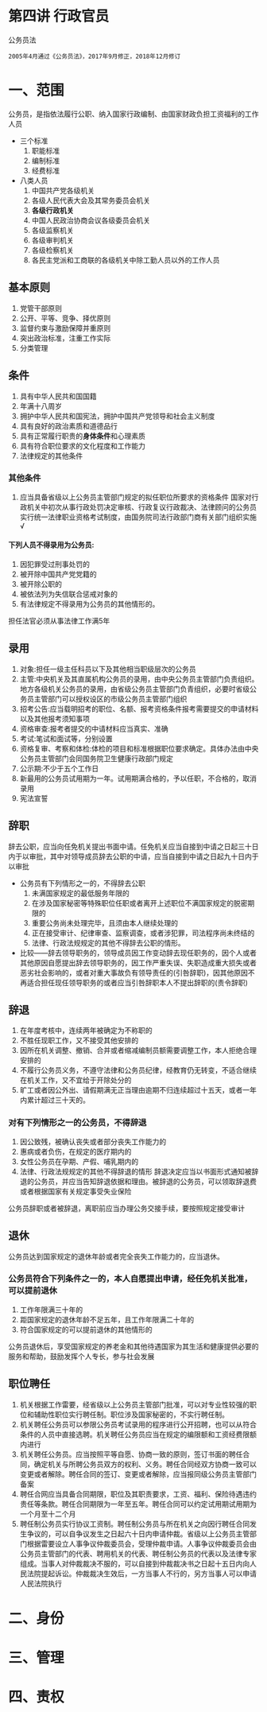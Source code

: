 # 第四讲 行政官员
公务员法
~~~
2005年4月通过《公务员法》，2017年9月修正，2018年12月修订
~~~
# 一、范围
公务员，是指依法履行公职、纳入国家行政编制、由国家财政负担工资福利的工作人员
- 三个标准
  1. 职能标准
  2. 编制标准
  3. 经费标准
- 八类人员
  1. 中国共产党各级机关
  2. 各级人民代表大会及其常务委员会机关
  3. **各级行政机关**
  4. 中国人民政治协商会议各级委员会机关
  5. 各级监察机关
  6. 各级审判机关
  7. 各级检察机关
  8. 各民主党派和工商联的各级机关中除工勤人员以外的工作人员
## 基本原则
1. 党管干部原则
2. 公开、平等、竞争、择优原则
3. 监督约束与激励保障并重原则
4. 突出政治标准，注重工作实际
5. 分类管理
## 条件
1. 具有中华人民共和国国籍
2. 年满十八周岁
3. 拥护中华人民共和国宪法，拥护中国共产党领导和社会主义制度
4. 具有良好的政治素质和道德品行
5. 具有正常履行职贵的**身体条件**和心理素质
6. 具有符合职位要求的文化程度和工作能力
7. 法律规定的其他条件
### 其他条件
1. 应当具备省级以上公务员主管部门规定的拟任职位所要求的资格条件
国家对行政机关中初次从事行政处罚决定审核、行政复议行政裁决、法律顾问的公务员实行统一法律职业资格考试制度，由国务院司法行政部门商有关部门组织实施√ 
#### 下列人员不得录用为公务员:
1. 因犯罪受过刑事处罚的
2. 被开除中国共产党党籍的
3. 被开除公职的
4. 被依法列为失信联合惩戒对象的
5. 有法律规定不得录用为公务员的其他情形的。

担任法官必须从事法律工作满5年
## 录用
1. 对象:担任一级主任科员以下及其他相当职级层次的公务员
2. 主管:中央机关及其直属机构公务员的录用，由中央公务员主管部门负责组织。地方各级机关公务员的录用，由省级公务员主管部门负青组织，必要时省级公务员主管部门可以授权设区的市级公务员主管部门组织
3. 招考公告:应当载明招考的职位、名额、报考资格条件报考需要提交的申请材料以及其他报考须知事项
4. 资格审查:报考者提交的中请材料应当真实、准确
5. 考试:笔试和面试等，分别设置
6. 资格复审、考察和体检:体检的项目和标准根据职位要求确定。具体办法由中央公务员主管部门会同国务院卫生健康行政部门规定
7. 公示期:不少于五个工作日
8. 新最用的公务员试用期为一年。试用期满合格的，予以任职，不合格的，取消录用
9. 宪法宣誓
## 辞职
辞去公职，应当向任免机关提出书面中请。任免机关应当自接到中请之日起三十日内于以审批，其中对领导成员辞去公职的中请，应当自接到中请之日起九十日内于以审批
- 公务员有下列情形之一的，不得辞去公职
  1. 未满国家规定的最低服务年限的
  2. 在涉及国家秘密等特殊职位任职或者离开上述职位不满国家规定的脱密期限的
  3. 重要公务尚未处理完毕，且须由本人继续处理的
  4. 正在接受审计、纪律审查、监察调查，或者涉犯罪，司法程序尚未终结的
  5. 法律、行政法规规定的其他不得辞去公职的情形。
- 比较——辞去领导职务的，领导成员因工作变动辞去现任职务的，因个人或者其他原因自愿提出辞去领导职务的，因工作严重失误、失职造成重大损失或者恶劣社会影响的，或者对重大事故负有领导责任的(引咎辞职)，因其他原因不再适合担任现任领导职务的或者应当引咎辞职本人不提出辞职的(责令辞职)
## 辞退
1. 在年度考核中，连续两年被确定为不称职的
2. 不胜任现职工作，又不接受其他安排的
3. 因所在机关调整、撤销、合并或者缩减编制员额需要调整工作，本人拒绝合理安排的
4. 不履行公务员义务，不遵守法律和公务员纪律，经教育仍无转变，不适合继续在机关工作，又不宜给于开除处分的
5. 旷工或者因公外出、请假期满无正当理由逾期不归连续超过十五天，或者一年内累计超过三十天的。
### 对有下列情形之一的公务员，不得辞退
1. 因公致残，被确认丧失或者部分丧失工作能力的
2. 惠病或者负伤，在规定的医疗期内的
3. 女性公务员在孕期、产假、哺乳期内的
4. 法律、行政法规规定的其他不得辞退的情形
辞退决定应当以书面形式通知被辞退的公务员，并应当告知辞退依据和理由。被辞退的公务员，可以领取辞退费或者根据国家有关规定事受失业保险

公务员辞职或者被辞退，离职前应当办理公务交接手续，要按照规定接受审计
## 退休
公务员达到国家规定的退休年龄或者完全丧失工作能力的，应当退休。

### 公务员符合下列条件之一的，本人自愿提出申请，经任免机关批准，可以提前退休
1. 工作年限满三十年的
2. 距国家规定的退休年龄不足五年，且工作年限满二十年的
3. 符合国家规定的可以提前退休的其他情形的

公务员退休后，享受国家规定的养老金和其他待遇国家为其生活和健康提供必要的服务和帮助，鼓励发挥个人专长，参与社会发展
## 职位聘任
1. 机关根据工作雷要，经省级以上公务员主管部门批准，可以对专业性较强的职位和辅助性职位实行聘任制。职位涉及国家秘密的，不实行聘任制。
2. 机关聘任公务员可以参限公务员考试录用的程序进行公开招聘，也可以从符合条件的人员中直接选聘。机关聘任公务员应当在规定的编限额和工资经费限额内进行
3. 机关聘任公务员。应当按照平等自愿、协商一致的原则，签订书面的聘任合同，确定机关与所聘公务员双方的权利、义务。聘任合同经双方协商一致可以变更或者解除。聘任合同的签订、变更或者解除，应当报同级公务员主管部门备案
4. 聘任合网应当具备合同期限，职位及其职责要求，工资、福利、保险待遇违约贵任等条款。聘任合同期限为一年至五年。聘任合同可以约定试用期试用期为一个月至十二个月
5. 聘任制公务员实行协议工资制。聘任制公务员与所在机关之向因行聘任合同发生争议的，可以自争议发生之日起六十日内申请仲裁。省级以上公务员主管部门根据雷要设立人事争议仲裁委员会，受理仲裁申请。人事争议仲裁委员会由公务员主管部门的代表、聘用机关的代表、聘任制公务员的代表以及法律专家组成。当事人对仲裁裁决不服的，可以自接到仲裁裁决书之日起十五日内向人民法院提起诉讼。仲裁裁决生效后，一方当事人不行的，另方当事人可以申请人民法院执行
# 二、身份
# 三、管理
# 四、责权
